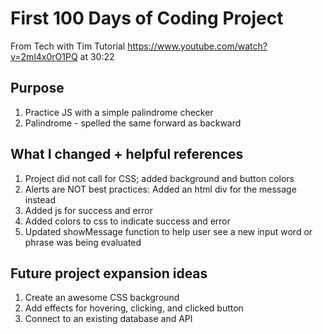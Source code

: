 # First 100 Days of Coding Project
From Tech with Tim Tutorial https://www.youtube.com/watch?v=2ml4x0rO1PQ at 30:22

## Purpose
1. Practice JS with a simple palindrome checker
2. Palindrome - spelled the same forward as backward

## What I changed + helpful references
1. Project did not call for CSS; added background and button colors
2. Alerts are NOT best practices: Added an html div for the message instead
3. Added js for success and error
4. Added colors to css to indicate success and error
5. Updated showMessage function to help user see a new input word or phrase was being evaluated

## Future project expansion ideas
1. Create an awesome CSS background 
2. Add effects for hovering, clicking, and clicked button
3. Connect to an existing database and API